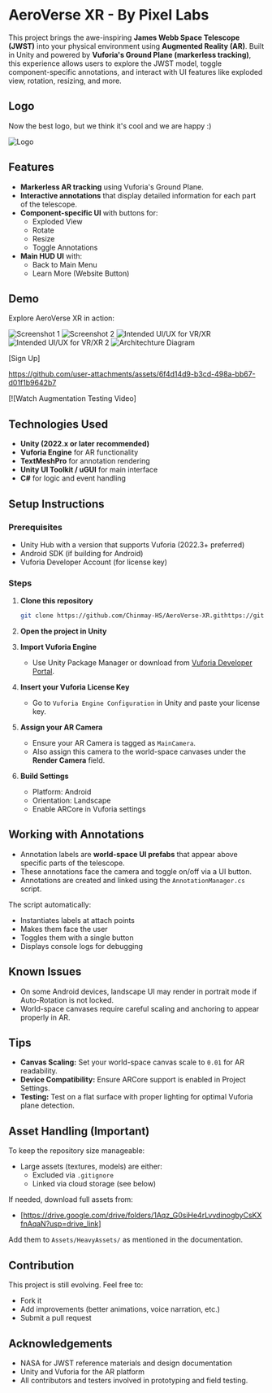 # AeroVerse XR - By Pixel Labs

This project brings the awe-inspiring **James Webb Space Telescope (JWST)** into your physical environment using **Augmented Reality (AR)**. Built in Unity and powered by **Vuforia's Ground Plane (markerless tracking)**, this experience allows users to explore the JWST model, toggle component-specific annotations, and interact with UI features like exploded view, rotation, resizing, and more.

## Logo

Now the best logo, but we think it's cool and we are happy :)

![Logo](Assets/Screenshots/Logo.jpeg)

## Features

- **Markerless AR tracking** using Vuforia's Ground Plane.
- **Interactive annotations** that display detailed information for each part of the telescope.
- **Component-specific UI** with buttons for:
  - Exploded View
  - Rotate
  - Resize
  - Toggle Annotations
- **Main HUD UI** with:
  - Back to Main Menu
  - Learn More (Website Button)

## Demo

Explore AeroVerse XR in action:

![Screenshot 1](Assets/Screenshots/MobileDemo1.jpeg)
![Screenshot 2](Assets/Screenshots/MobileDemo2.jpeg)
![Intended UI/UX for VR/XR](Assets/Screenshots/XR-VR1.jpeg)
![Intended UI/UX for VR/XR 2](Assets/Screenshots/XR-VR2.jpeg)
![Architechture Diagram](Assets/Screenshots/ArchitectureDiagram.jpg)

[Sign Up] 

https://github.com/user-attachments/assets/6f4d14d9-b3cd-498a-bb67-d01f1b9642b7


[![Watch Augmentation Testing Video]



## Technologies Used

- **Unity (2022.x or later recommended)**
- **Vuforia Engine** for AR functionality
- **TextMeshPro** for annotation rendering
- **Unity UI Toolkit / uGUI** for main interface
- **C#** for logic and event handling

## Setup Instructions

### Prerequisites

- Unity Hub with a version that supports Vuforia (2022.3+ preferred)
- Android SDK (if building for Android)
- Vuforia Developer Account (for license key)

### Steps

1. **Clone this repository**

   ```bash
   git clone https://github.com/Chinmay-HS/AeroVerse-XR.githttps://github.com/your-username/jwst-ar-vuforia.git
   ```

2. **Open the project in Unity**

3. **Import Vuforia Engine**
   - Use Unity Package Manager or download from [Vuforia Developer Portal](https://developer.vuforia.com/).

4. **Insert your Vuforia License Key**
   - Go to `Vuforia Engine Configuration` in Unity and paste your license key.

5. **Assign your AR Camera**
   - Ensure your AR Camera is tagged as `MainCamera`.
   - Also assign this camera to the world-space canvases under the **Render Camera** field.

6. **Build Settings**
   - Platform: Android
   - Orientation: Landscape
   - Enable ARCore in Vuforia settings

## Working with Annotations

- Annotation labels are **world-space UI prefabs** that appear above specific parts of the telescope.
- These annotations face the camera and toggle on/off via a UI button.
- Annotations are created and linked using the `AnnotationManager.cs` script. 

The script automatically:
- Instantiates labels at attach points
- Makes them face the user
- Toggles them with a single button
- Displays console logs for debugging

## Known Issues

- On some Android devices, landscape UI may render in portrait mode if Auto-Rotation is not locked.
- World-space canvases require careful scaling and anchoring to appear properly in AR.

## Tips

- **Canvas Scaling:** Set your world-space canvas scale to `0.01` for AR readability.
- **Device Compatibility:** Ensure ARCore support is enabled in Project Settings.
- **Testing:** Test on a flat surface with proper lighting for optimal Vuforia plane detection.

## Asset Handling (Important)

To keep the repository size manageable:
- Large assets (textures, models) are either:
  - Excluded via `.gitignore`
  - Linked via cloud storage (see below)
  
If needed, download full assets from:
- [https://drive.google.com/drive/folders/1Aqz_G0siHe4rLvvdinogbyCsKXfnAqaN?usp=drive_link]

Add them to `Assets/HeavyAssets/` as mentioned in the documentation.

## Contribution

This project is still evolving. Feel free to:
- Fork it
- Add improvements (better animations, voice narration, etc.)
- Submit a pull request

## Acknowledgements

- NASA for JWST reference materials and design documentation
- Unity and Vuforia for the AR platform
- All contributors and testers involved in prototyping and field testing.
